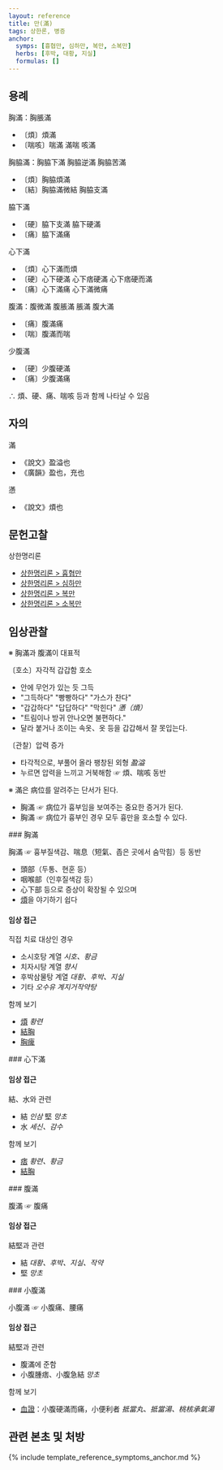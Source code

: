 ```yaml
---
layout: reference
title: 만(滿)
tags: 상한론, 병증
anchor:
  symps: [흉협만, 심하만, 복만, 소복만]
  herbs: [후박, 대황, 지실]
  formulas: []
---
```



## 용례

胸滿：胸脹滿
- 〔煩〕煩滿
- 〔喘咳〕喘滿 滿喘 咳滿

胸脇滿：胸脇下滿 胸脇逆滿 胸脇苦滿
- 〔煩〕胸脇煩滿
- 〔結〕胸脇滿微結 胸脇支滿

脇下滿
- 〔硬〕脇下支滿 脇下硬滿
- 〔痛〕脇下滿痛

心下滿
- 〔煩〕心下滿而煩
- 〔硬〕心下硬滿 心下痞硬滿 心下痞硬而滿
- 〔痛〕心下滿痛 心下滿微痛

腹滿：腹微滿 腹脹滿 脹滿 腹大滿
- 〔痛〕腹滿痛
- 〔喘〕腹滿而喘

少腹滿
- 〔硬〕少腹硬滿
- 〔痛〕少腹滿痛

∴ 煩、硬、痛、喘咳 등과 함께 나타날 수 있음

## 자의

滿
* 《說文》盈溢也
* 《廣韻》盈也，充也

懣
* 《說文》煩也

## 문헌고찰

상한명리론
* [상한명리론 > 흉협만]({{site.baseurl}}/reference/Books/Etc/상한명리론#흉협만)
* [상한명리론 > 심하만]({{site.baseurl}}/reference/Books/Etc/상한명리론#심하만)
* [상한명리론 > 복만]({{site.baseurl}}/reference/Books/Etc/상한명리론#복만)
* [상한명리론 > 소복만]({{site.baseurl}}/reference/Books/Etc/상한명리론#소복만)

## 임상관찰

※ 胸滿과 腹滿이 대표적

〔호소〕자각적 갑갑함 호소
* 안에 무언가 있는 듯 그득
* "그득하다" "빵빵하다" "가스가 찬다"
* "갑갑하다" "답답하다" "막힌다" _懣（煩）_
* "트림이나 방귀 안나오면 불편하다."
* 달라 붙거나 조이는 속옷、옷 등을 갑갑해서 잘 못입는다.

〔관찰〕압력 증가
* 타각적으로, 부풀어 올라 팽창된 외형 _盈溢_
* 누르면 압력을 느끼고 거북해함 ☞ 煩、喘咳 동반

※ 滿은 病位를 알려주는 단서가 된다.
* 胸滿 ☞ 病位가 흉부임을 보여주는 중요한 증거가 된다.
* 胸滿 ☞ 病位가 흉부인 경우 모두 흉만을 호소할 수 있다.


<div id="흉만" markdown="1">
### 胸滿

胸滿 ☞ 흉부질색감、喘息（短氣、좁은 곳에서 숨막힘）등 동반
* 頭部（두통、현훈 등）
* 咽喉部（인후질색감 등）
* 心下部 등으로 증상이 확장될 수 있으며
* [煩]({{site.sympurl}}/번)을 야기하기 쉽다

#### 임상 접근

직접 치료 대상인 경우
* 소시호탕 계열 _시호、황금_
* 치자시탕 계열 _향시_
* 후박삼물탕 계열 _대황、후박、지실_
* 기타 _오수유_ _계지거작약탕_

함께 보기
* [煩]({{site.sympurl}}/번) _황련_
* [結胸]({{site.sympurl}}/결흉)
* [胸痺]({{site.sympurl}}/흉비)

</div>


<div id="심하만" markdown="1">
### 心下滿

#### 임상 접근

結、水와 관련
* 結 _인삼_ 堅 _망초_
* 水 _세신、감수_

함께 보기
* [痞]({{site.sympurl}}/비) _황련、황금_
* [結胸]({{site.sympurl}}/결흉)
</div>


<div id="복만" markdown="1">
### 腹滿

腹滿 ☞ 腹痛

#### 임상 접근

結堅과 관련
* 結 _대황、후박、지실、작약_
* 堅 _망초_
</div>


<div id="소복만" markdown="1">
### 小腹滿

小腹滿 ☞ 小腹痛、腰痛

#### 임상 접근

結堅과 관련
* 腹滿에 준함
* 小腹腫痞、小腹急結 _망초_

함께 보기
* [血證]({{site.sympurl}}/혈증)：小腹硬滿而痛，小便利者 _抵當丸、抵當湯、桃核承氣湯_

</div>


## 관련 본초 및 처방


{% include template_reference_symptoms_anchor.md %}
